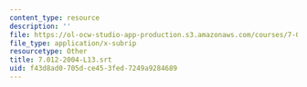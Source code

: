 ```yaml
---
content_type: resource
description: ''
file: https://ol-ocw-studio-app-production.s3.amazonaws.com/courses/7-01sc-fundamentals-of-biology-fall-2011/f43d8ad0705dce453fed7249a9284689_7.012-2004-L13.srt
file_type: application/x-subrip
resourcetype: Other
title: 7.012-2004-L13.srt
uid: f43d8ad0-705d-ce45-3fed-7249a9284689
---
```

